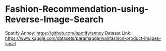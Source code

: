# Fashion-Recommendation-using-Reverse-Image-Search
Spotify Annoy: https://github.com/spotify/annoy
Dataset Link: https://www.kaggle.com/datasets/paramaggarwal/fashion-product-images-small
